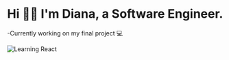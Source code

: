 # Hi 👋🏾 I'm Diana, a Software Engineer.

-Currently working on my final project 💻

![Learning React](http://reactjs.org)
